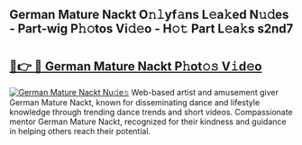 ## German Mature Nackt O𝚗𝚕yf𝚊ns L𝚎a𝚔ed N𝚞𝚍es - Part-wig P𝚑𝚘tos Vi𝚍𝚎o - H𝚘𝚝 Part L𝚎a𝚔s s2nd7

# <h2><a href="http://kfaz57c.oniu.top/?m=German+Mature+Nackt">🔗👉 🔴 German Mature Nackt P𝚑ot𝚘𝚜 V𝚒d𝚎o</a></h2>

[![German Mature Nackt Nu𝚍e𝚜](https://i.imgur.com/0qMVB7G.gif)](http://kfaz57c.oniu.top/?m=German+Mature+Nackt)
Web-based artist and amusement giver German Mature Nackt, known for disseminating dance and lifestyle knowledge through trending dance trends and short videos. Compassionate mentor German Mature Nackt, recognized for their kindness and guidance in helping others reach their potential.  
